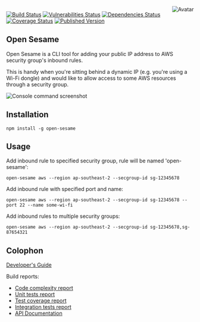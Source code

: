 <img align="right" src="https://raw.github.com/cliffano/open-sesame/master/avatar.jpg" alt="Avatar"/>

[![Build Status](https://github.com/cliffano/open-sesame/workflows/CI/badge.svg)](https://github.com/cliffano/open-sesame/actions?query=workflow%3ACI)
[![Vulnerabilities Status](https://snyk.io/test/github/cliffano/open-sesame/badge.svg)](https://snyk.io/test/github/cliffano/open-sesame)
[![Dependencies Status](https://img.shields.io/david/cliffano/open-sesame.svg)](http://david-dm.org/cliffano/open-sesame)
[![Coverage Status](https://img.shields.io/coveralls/cliffano/open-sesame.svg)](https://coveralls.io/r/cliffano/open-sesame?branch=master)
[![Published Version](https://img.shields.io/npm/v/open-sesame.svg)](http://www.npmjs.com/package/open-sesame)
<br/>

Open Sesame
-----------

Open Sesame is a CLI tool for adding your public IP address to AWS security group's inbound rules.

This is handy when you're sitting behind a dynamic IP (e.g. you're using a Wi-Fi dongle) and would like to allow access to some AWS resources through a security group.

![Console command screenshot](https://raw.github.com/cliffano/open-sesame/master/screenshots/console.png)

Installation
------------

    npm install -g open-sesame

Usage
-----

Add inbound rule to specified security group, rule will be named 'open-sesame':

    open-sesame aws --region ap-southeast-2 --secgroup-id sg-12345678

Add inbound rule with specified port and name:

    open-sesame aws --region ap-southeast-2 --secgroup-id sg-12345678 --port 22 --name some-wi-fi

Add inbound rules to multiple security groups:

    open-sesame aws --region ap-southeast-2 --secgroup-id sg-12345678,sg-87654321

Colophon
--------

[Developer's Guide](http://cliffano.github.io/developers_guide.html#nodejs)

Build reports:

* [Code complexity report](http://cliffano.github.io/open-sesame/complexity/plato/index.html)
* [Unit tests report](http://cliffano.github.io/open-sesame/test/mocha.txt)
* [Test coverage report](http://cliffano.github.io/open-sesame/coverage/c8/index.html)
* [Integration tests report](http://cliffano.github.io/open-sesame/test-integration/cmdt.txt)
* [API Documentation](http://cliffano.github.io/open-sesame/doc/jsdoc/index.html)
